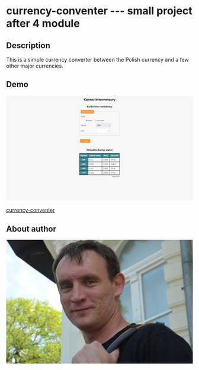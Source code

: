 # currency-conventer --- small project after 4 module

## Description

This is a simple currency converter between the Polish currency and a few other major currencies.

## Demo

![website](images/screenshot01.jpg "website")

[currency-conventer](https://o-pawel.github.io/currency-converter/)

## About author

![Pawel](images/pawel.jpg "Pawel")

